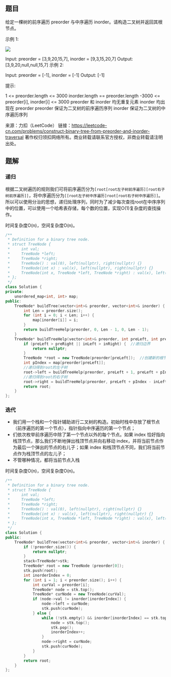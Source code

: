 ## 题目

给定一棵树的前序遍历 preorder 与中序遍历  inorder。请构造二叉树并返回其根节点。

 

示例 1:

![](https://assets.leetcode.com/uploads/2021/02/19/tree.jpg)


Input: preorder = [3,9,20,15,7], inorder = [9,3,15,20,7]
Output: [3,9,20,null,null,15,7]
示例 2:

Input: preorder = [-1], inorder = [-1]
Output: [-1]


提示:

1 <= preorder.length <= 3000
inorder.length == preorder.length
-3000 <= preorder[i], inorder[i] <= 3000
preorder 和 inorder 均无重复元素
inorder 均出现在 preorder
preorder 保证为二叉树的前序遍历序列
inorder 保证为二叉树的中序遍历序列

来源：力扣（LeetCode）
链接：https://leetcode-cn.com/problems/construct-binary-tree-from-preorder-and-inorder-traversal
著作权归领扣网络所有。商业转载请联系官方授权，非商业转载请注明出处。

## 题解

### 递归

根据二叉树遍历的规则我们可将前序遍历分为`[root[root左子树前序遍历][root右子树前序遍历]]`，将中序遍历分为`[[root左子树中序遍历]root[root右子树中序遍历]]`。所以可以使用分治的思想，递归处理序列，同时为了减少每次查找root在中序序列中的位置，可以使用一个哈希表存储，每个数的位置，实现O(1)复杂度的查找操作。

时间复杂度O(n)，空间复杂度O(n)。

```c++
/**
 * Definition for a binary tree node.
 * struct TreeNode {
 *     int val;
 *     TreeNode *left;
 *     TreeNode *right;
 *     TreeNode() : val(0), left(nullptr), right(nullptr) {}
 *     TreeNode(int x) : val(x), left(nullptr), right(nullptr) {}
 *     TreeNode(int x, TreeNode *left, TreeNode *right) : val(x), left(left), right(right) {}
 * };
 */
class Solution {
private:
    unordered_map<int, int> map;
public:
    TreeNode* buildTree(vector<int>& preorder, vector<int>& inorder) {
        int Len = preorder.size();
        for (int i = 0; i < Len; i++) {
            map[inorder[i]] = i;
        }
        return buildTreeHelp(preorder, 0, Len - 1, 0, Len - 1);
    }
    TreeNode* buildTreeHelp(vector<int>& preorder, int preLeft, int preRight, int inLeft, int inRight) {
        if (preLeft > preRight || inLeft > inRight) {  //递归边界
            return nullptr;
        }
        TreeNode *root = new TreeNode(preorder[preLeft]);  //创建新的根节点
        int pIndex = map[preorder[preLeft]];
        //递归得到root的左子树
        root->left = buildTreeHelp(preorder, preLeft + 1, preLeft + pIndex - inLeft, inLeft, pIndex - 1);
        //递归得到root的右子树
        root->right = buildTreeHelp(preorder, preLeft + pIndex - inLeft + 1, preRight, pIndex + 1, inRight);
        return root;
    }
};
```

### 迭代

- 我们用一个栈和一个指针辅助进行二叉树的构造。初始时栈中存放了根节点（前序遍历的第一个节点），指针指向中序遍历的第一个节点；
- 们依次枚举前序遍历中除了第一个节点以外的每个节点。如果 index 恰好指向栈顶节点，那么我们不断地弹出栈顶节点并向右移动 index，并将当前节点作为最后一个弹出的节点的右儿子；如果 index 和栈顶节点不同，我们将当前节点作为栈顶节点的左儿子；
- 不管哪种情况，都将当前节点入栈

时间复杂度O(n)，空间复杂度O(n)。

```c++
/**
 * Definition for a binary tree node.
 * struct TreeNode {
 *     int val;
 *     TreeNode *left;
 *     TreeNode *right;
 *     TreeNode() : val(0), left(nullptr), right(nullptr) {}
 *     TreeNode(int x) : val(x), left(nullptr), right(nullptr) {}
 *     TreeNode(int x, TreeNode *left, TreeNode *right) : val(x), left(left), right(right) {}
 * };
 */
class Solution {
public:
    TreeNode* buildTree(vector<int>& preorder, vector<int>& inorder) {
        if (!preorder.size()) {
            return nullptr;
        }
        stack<TreeNode*>stk;
        TreeNode* root = new TreeNode (preorder[0]);
        stk.push(root);
        int inorderIndex = 0;
        for (int i = 1; i < preorder.size(); i++) {
            int curVal = preorder[i];
            TreeNode* node = stk.top();
            TreeNode* curNode = new TreeNode(curVal);
            if (node->val != inorder[inorderIndex]) {
                node->left = curNode;
                stk.push(curNode);
            } else {
                while (!stk.empty() && inorder[inorderIndex] == stk.top()->val) {
                    node = stk.top();
                    stk.pop();
                    inorderIndex++;
                }
                node->right = curNode;
                stk.push(curNode);
            }
        }
        return root;
    }
};
```

